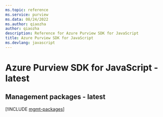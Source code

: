 ```yaml
---
ms.topic: reference
ms.service: purview
ms.data: 08/24/2022
ms.author: qiaozha
author: qiaozha
description: Reference for Azure Purview SDK for JavaScript
title: Azure Purview SDK for JavaScript
ms.devlang: javascript
---
```

# Azure Purview SDK for JavaScript - latest

## Management packages - latest
[!INCLUDE [mgmt-packages](purview-mgmt-index.md)]